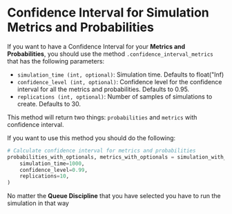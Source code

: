 # Confidence Interval for Simulation Metrics and Probabilities

If you want to have a Confidence Interval for your **Metrics and Probabilities**, you should use the method `.confidence_interval_metrics` that has the following parameters:

- `simulation_time (int, optional)`: Simulation time. Defaults to float("Inf)
- `confidence_level (int, optional)`: Confidence level for the confidence interval for all the metrics and probabilities. Defaults to 0.95.
- `replications (int, optional)`: Number of samples of simulations to create. Defaults to 30.

This method will return two things: `probabilities` and `metrics` with confidence interval.

If you want to use this method you should do the following:

```python
# Calculate confidence interval for metrics and probabilities
probabilities_with_optionals, metrics_with_optionals = simulation_with_optionals.confidence_interval_metrics(
    simulation_time=1000,
    confidence_level=0.99,
    replications=10,
)
```

No matter the **Queue Discipline** that you have selected you have to run the simulation in that way
